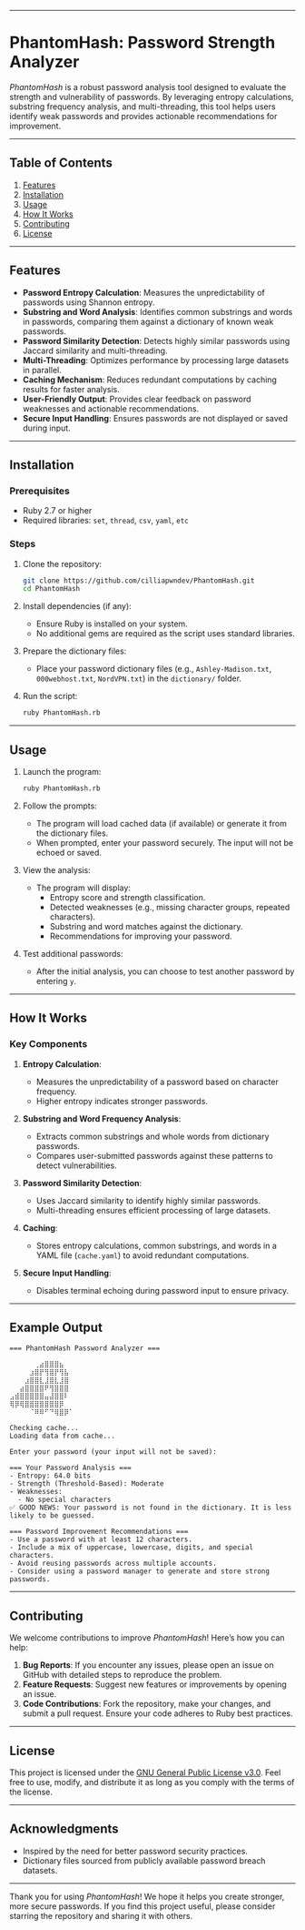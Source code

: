 
---

# PhantomHash: Password Strength Analyzer

_PhantomHash_ is a robust password analysis tool designed to evaluate the strength and vulnerability of passwords. By leveraging entropy calculations, substring frequency analysis, and multi-threading, this tool helps users identify weak passwords and provides actionable recommendations for improvement.

---

## Table of Contents

1. [Features](#features)
2. [Installation](#installation)
3. [Usage](#usage)
4. [How It Works](#how-it-works)
5. [Contributing](#contributing)
6. [License](#license)

---

## Features

- **Password Entropy Calculation**: Measures the unpredictability of passwords using Shannon entropy.
- **Substring and Word Analysis**: Identifies common substrings and words in passwords, comparing them against a dictionary of known weak passwords.
- **Password Similarity Detection**: Detects highly similar passwords using Jaccard similarity and multi-threading.
- **Multi-Threading**: Optimizes performance by processing large datasets in parallel.
- **Caching Mechanism**: Reduces redundant computations by caching results for faster analysis.
- **User-Friendly Output**: Provides clear feedback on password weaknesses and actionable recommendations.
- **Secure Input Handling**: Ensures passwords are not displayed or saved during input.

---

## Installation

### Prerequisites

- Ruby 2.7 or higher
- Required libraries: `set`, `thread`, `csv`, `yaml`, `etc`

### Steps

1. Clone the repository:
   ```bash
   git clone https://github.com/cilliapwndev/PhantomHash.git
   cd PhantomHash
   ```

2. Install dependencies (if any):
   - Ensure Ruby is installed on your system.
   - No additional gems are required as the script uses standard libraries.

3. Prepare the dictionary files:
   - Place your password dictionary files (e.g., `Ashley-Madison.txt`, `000webhost.txt`, `NordVPN.txt`) in the `dictionary/` folder.

4. Run the script:
   ```bash
   ruby PhantomHash.rb
   ```

---

## Usage

1. Launch the program:
   ```bash
   ruby PhantomHash.rb
   ```

2. Follow the prompts:
   - The program will load cached data (if available) or generate it from the dictionary files.
   - When prompted, enter your password securely. The input will not be echoed or saved.

3. View the analysis:
   - The program will display:
     - Entropy score and strength classification.
     - Detected weaknesses (e.g., missing character groups, repeated characters).
     - Substring and word matches against the dictionary.
     - Recommendations for improving your password.

4. Test additional passwords:
   - After the initial analysis, you can choose to test another password by entering `y`.

---

## How It Works

### Key Components

1. **Entropy Calculation**:
   - Measures the unpredictability of a password based on character frequency.
   - Higher entropy indicates stronger passwords.

2. **Substring and Word Frequency Analysis**:
   - Extracts common substrings and whole words from dictionary passwords.
   - Compares user-submitted passwords against these patterns to detect vulnerabilities.

3. **Password Similarity Detection**:
   - Uses Jaccard similarity to identify highly similar passwords.
   - Multi-threading ensures efficient processing of large datasets.

4. **Caching**:
   - Stores entropy calculations, common substrings, and words in a YAML file (`cache.yaml`) to avoid redundant computations.

5. **Secure Input Handling**:
   - Disables terminal echoing during password input to ensure privacy.

---

## Example Output

```
=== PhantomHash Password Analyzer ===

⠀⠀⠀⠀⠀⢀⣴⣿⣿⣿⣦⠀
⠀⠀⠀⠀⣰⣿⡟⢻⣿⡟⢻⣧
⠀⠀⠀⣰⣿⣿⣇⣸⣿⣇⣸⣿
⠀⠀⣴⣿⣿⣿⣿⠟⢻⣿⣿⣿
⣠⣾⣿⣿⣿⣿⣿⣤⣼⣿⣿⠇
⢿⡿⢿⣿⣿⣿⣿⣿⣿⣿⡿⠀
⠀⠀⠀⠀⠈⠿⠿⠋⠙⢿⣿⡿⠁⠀

Checking cache...
Loading data from cache...

Enter your password (your input will not be saved):

=== Your Password Analysis ===
- Entropy: 64.0 bits
- Strength (Threshold-Based): Moderate
- Weaknesses:
  - No special characters
✅ GOOD NEWS: Your password is not found in the dictionary. It is less likely to be guessed.

=== Password Improvement Recommendations ===
- Use a password with at least 12 characters.
- Include a mix of uppercase, lowercase, digits, and special characters.
- Avoid reusing passwords across multiple accounts.
- Consider using a password manager to generate and store strong passwords.
```

---

## Contributing

We welcome contributions to improve _PhantomHash_! Here’s how you can help:

1. **Bug Reports**: If you encounter any issues, please open an issue on GitHub with detailed steps to reproduce the problem.
2. **Feature Requests**: Suggest new features or improvements by opening an issue.
3. **Code Contributions**: Fork the repository, make your changes, and submit a pull request. Ensure your code adheres to Ruby best practices.

---

## License

This project is licensed under the [GNU General Public License v3.0](LICENSE). Feel free to use, modify, and distribute it as long as you comply with the terms of the license.

---

## Acknowledgments

- Inspired by the need for better password security practices.
- Dictionary files sourced from publicly available password breach datasets.

---

Thank you for using _PhantomHash_! We hope it helps you create stronger, more secure passwords. If you find this project useful, please consider starring the repository and sharing it with others.
